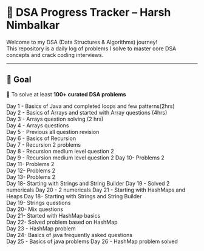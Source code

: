 # 🧠 DSA Progress Tracker – Harsh Nimbalkar

Welcome to my DSA (Data Structures & Algorithms) journey!  
This repository is a daily log of problems I solve to master core DSA concepts and crack coding interviews.

---

## 🚀 Goal

🎯 To solve at least **100+ curated DSA problems**

Day 1 - Basics of Java and completed loops and few patterns(2hrs)  
Day 2 - Basics of Arrays and started with Array questions (4hrs)  
Day 3 - Arrays question solving (2 hrs)  
Day 4 - Arrays questions  
Day 5 - Previous all question revision  
Day 6 - Basics of Recursion  
Day 7 - Recursion 2 problems  
Day 8 - Recursion medium level question 2  
Day 9 - Recursion medium level question 2
Day 10- Problems 2  
Day 11- Problems 2  
Day 12- Problems 2  
Day 13- Problems 2  
Day 18- Starting with Strings and String Builder
Day 19 - Solved 2 numericals
Day 20 - 2 numericals
Day 21 - Starting with HashMaps and Heaps
Day 18- Starting with Strings and String Builder  
Day 19- Strings questions  
Day 20- Mix questions  
Day 21- Started with HashMap basics  
Day 22- Solved problem based on HashMap  
Day 23 - HashMap problem  
Day 24- Basics of java frequently asked questions  
Day 25 - Basics of java problems 
Day 26 - HashMap problem solved   











